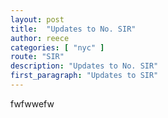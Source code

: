 ```yaml
---
layout: post
title:  "Updates to No. SIR"
author: reece
categories: [ "nyc" ]
route: "SIR"
description: "Updates to No. SIR"
first_paragraph: "Updates to SIR"
---
```


fwfwwefw
